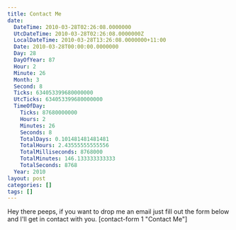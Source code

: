```yaml
---
title: Contact Me
date:
  DateTime: 2010-03-28T02:26:08.0000000
  UtcDateTime: 2010-03-28T02:26:08.0000000Z
  LocalDateTime: 2010-03-28T13:26:08.0000000+11:00
  Date: 2010-03-28T00:00:00.0000000
  Day: 28
  DayOfYear: 87
  Hour: 2
  Minute: 26
  Month: 3
  Second: 8
  Ticks: 634053399680000000
  UtcTicks: 634053399680000000
  TimeOfDay:
    Ticks: 87680000000
    Hours: 2
    Minutes: 26
    Seconds: 8
    TotalDays: 0.101481481481481
    TotalHours: 2.43555555555556
    TotalMilliseconds: 8768000
    TotalMinutes: 146.133333333333
    TotalSeconds: 8768
  Year: 2010
layout: post
categories: []
tags: []
---
```


Hey there peeps, if you want to drop me an email just fill out the form below and I'll get in contact with you.
[contact-form 1 "Contact Me"] 